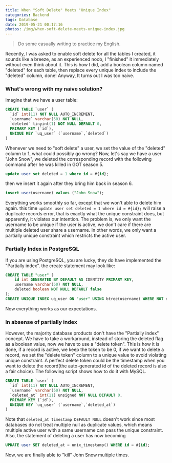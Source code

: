 ```yaml
---
title: When "Soft Delete" Meets "Unique Index"
categories: Backend
tags: Database
date: 2019-05-21 00:17:16
photos: /img/when-soft-delete-meets-unique-index.jpg
---
```


> Do some casually writing to practice my English.

Recently, I was asked to enable soft delete for all the tables I created, it sounds like a breeze, as an experienced noob, I "finished" it immediately without even think about it. This is how I did, add a boolean column named "deleted" for each table, then replace every unique index to include the "deleted" column, done! Anyway, It turns out I was too naive.

### What's wrong with my naive solution?
Imagine that we have a user table:
```sql
CREATE TABLE `user` (
  `id` int(11) NOT NULL AUTO_INCREMENT,
  `username` varchar(50) NOT NULL,
  `deleted` tinyint(1) NOT NULL DEFAULT 0,
  PRIMARY KEY (`id`),
  UNIQUE KEY `uq_user` (`username`,`deleted`)
)
```
Whenever we need to "soft delete" a user, we set the value of the "deleted" column to 1, what could possibly go wrong? 
Now, let's say we have a user "John Snow", we deleted the corresponding record with the following command after he was killed in GOT season 5.
```sql
update user set deleted = 1 where id = #{id};
```
then we insert it again after they bring him back in season 6.
```sql
insert user(username) values ("John Snow");
```
Everything works smoothly so far, except that we won't able to delete him again. this time `update user set deleted = 1 where id = #{id};` will raise a duplicate records error, that is exactly what the unique constraint does, but apparently, it violates our intention.
The problem is, we only want the username to be unique if the user is active, we don't care if there are multiple deleted user share a username. In other words, we only want a partially unique constraint which restricts the active user.

<!-- more -->

### Partially Index in PostgreSQL
If you are using PostgreSQL, you are lucky, they do have implemented the "Partially index". the create statement may look like:
```sql
CREATE TABLE "user" (
    id int GENERATED BY DEFAULT AS IDENTITY PRIMARY KEY,
    username varchar(50) NOT NULL,
    deleted boolean NOT NULL DEFAULT false
);
CREATE UNIQUE INDEX uq_user ON "user" USING btree(username) WHERE NOT deleted;
```
Now everything works as our expectations.

### In absense of partially index
However, the majority database products don't have the "Partially index" concept. We have to take a workaround, instead of storing the deleted flag as a boolean value, now we have to use a "delete token". This is how it is done, if a record is active, we keep the token to be 0, if we want to delete a record, we set the "delete token" column to a unique value to avoid violating unique constraint. A perfect delete token could be the timestamp when you want to delete the record(the auto-generated id of the deleted record is also a fair choice). The following script shows how to do it with MySQL.
```sql
CREATE TABLE `user` (
  `id` int(11) NOT NULL AUTO_INCREMENT,
  `username` varchar(50) NOT NULL,
  `deleted_at` int(11) unsigned NOT NULL DEFAULT 0,
  PRIMARY KEY (`id`),
  UNIQUE KEY `uq_user` (`username`,`deleted_at`)
)
```
Note that `deleted_at timestamp DEFAULT NULL` doesn't work since most databases do not treat multiple null as duplicate values, which means multiple active user with a same username can pass the unique constraint.
Also, the statement of deleting a user has now becoming
```sql
UPDATE user SET deleted_at = unix_timestamp() WHERE id = #{id};
```
Now, we are finally able to "kill" John Snow multiple times.
